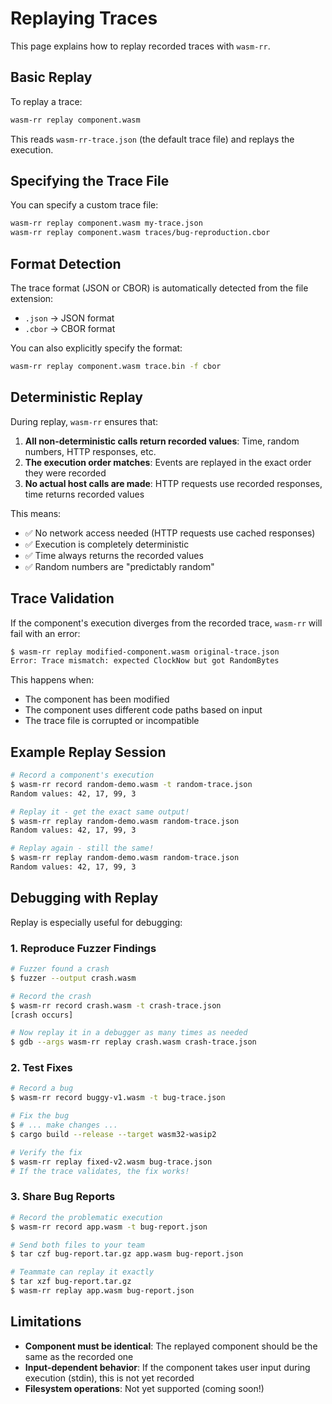 # Replaying Traces

This page explains how to replay recorded traces with `wasm-rr`.

## Basic Replay

To replay a trace:

```bash
wasm-rr replay component.wasm
```

This reads `wasm-rr-trace.json` (the default trace file) and replays the execution.

## Specifying the Trace File

You can specify a custom trace file:

```bash
wasm-rr replay component.wasm my-trace.json
wasm-rr replay component.wasm traces/bug-reproduction.cbor
```

## Format Detection

The trace format (JSON or CBOR) is automatically detected from the file extension:

- `.json` → JSON format
- `.cbor` → CBOR format

You can also explicitly specify the format:

```bash
wasm-rr replay component.wasm trace.bin -f cbor
```

## Deterministic Replay

During replay, `wasm-rr` ensures that:

1. **All non-deterministic calls return recorded values**: Time, random numbers, HTTP responses, etc.
2. **The execution order matches**: Events are replayed in the exact order they were recorded
3. **No actual host calls are made**: HTTP requests use recorded responses, time returns recorded values

This means:

- ✅ No network access needed (HTTP requests use cached responses)
- ✅ Execution is completely deterministic
- ✅ Time always returns the recorded values
- ✅ Random numbers are "predictably random"

## Trace Validation

If the component's execution diverges from the recorded trace, `wasm-rr` will fail with an error:

```bash
$ wasm-rr replay modified-component.wasm original-trace.json
Error: Trace mismatch: expected ClockNow but got RandomBytes
```

This happens when:

- The component has been modified
- The component uses different code paths based on input
- The trace file is corrupted or incompatible

## Example Replay Session

```bash
# Record a component's execution
$ wasm-rr record random-demo.wasm -t random-trace.json
Random values: 42, 17, 99, 3

# Replay it - get the exact same output!
$ wasm-rr replay random-demo.wasm random-trace.json
Random values: 42, 17, 99, 3

# Replay again - still the same!
$ wasm-rr replay random-demo.wasm random-trace.json
Random values: 42, 17, 99, 3
```

## Debugging with Replay

Replay is especially useful for debugging:

### 1. Reproduce Fuzzer Findings

```bash
# Fuzzer found a crash
$ fuzzer --output crash.wasm

# Record the crash
$ wasm-rr record crash.wasm -t crash-trace.json
[crash occurs]

# Now replay it in a debugger as many times as needed
$ gdb --args wasm-rr replay crash.wasm crash-trace.json
```

### 2. Test Fixes

```bash
# Record a bug
$ wasm-rr record buggy-v1.wasm -t bug-trace.json

# Fix the bug
$ # ... make changes ...
$ cargo build --release --target wasm32-wasip2

# Verify the fix
$ wasm-rr replay fixed-v2.wasm bug-trace.json
# If the trace validates, the fix works!
```

### 3. Share Bug Reports

```bash
# Record the problematic execution
$ wasm-rr record app.wasm -t bug-report.json

# Send both files to your team
$ tar czf bug-report.tar.gz app.wasm bug-report.json

# Teammate can replay it exactly
$ tar xzf bug-report.tar.gz
$ wasm-rr replay app.wasm bug-report.json
```

## Limitations

- **Component must be identical**: The replayed component should be the same as the recorded one
- **Input-dependent behavior**: If the component takes user input during execution (stdin), this is not yet recorded
- **Filesystem operations**: Not yet supported (coming soon!)
